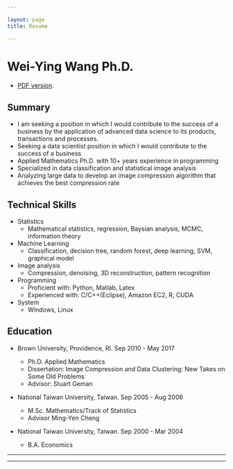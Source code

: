```yaml
---

layout: page
title: Resume

---
```

# Wei-Ying Wang Ph.D. 
* [PDF version](/assets/WeiyingWang_CV.pdf).


## Summary
* I am seeking a position in which I would contribute to the success of a business by the application of advanced data science to its products, transactions and processes.
* Seeking a data scientist position in which I would contribute to the success of a business 
* Applied Mathematics Ph.D. with 10+ years experience in programming
* Specialized in data classification and statistical image analysis
* Analyzing large data to develop an image compression algorithm that achieves the best compression rate

## Technical Skills
* Statistics
  * Mathematical statistics, regression, Baysian analysis, MCMC, information theory
* Machine Learning
  * Classification, decision tree, random forest, deep learning, SVM, graphical model
* Image analysis
  * Compression, denoising, 3D reconstruction, pattern recognition		  
* Programming	
  * Proficient with: Python, Matlab,  Latex
  * Experienced with: C/C++(Eclipse), Amazon EC2, R, CUDA
* System
  * Windows, Linux
  
## Education

* Brown University, Providence, RI. Sep 2010 - May 2017
  * Ph.D. Applied Mathematics
  * Dissertation: Image Compression and Data Clustering: New Takes on Some Old Problems
  * Advisor: Stuart Geman
	
* National Taiwan University, Taiwan. Sep 2005 - Aug 2006
  * M.Sc. Mathematics/Track of Statistics
  * Advisor Ming-Yen Cheng
* National Taiwan University, Taiwan.  Sep 2000 - Mar 2004
  * B.A. Economics
  

----
****